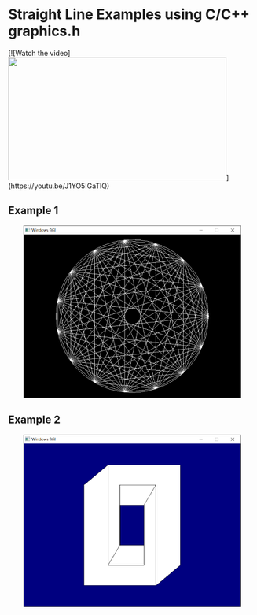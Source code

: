 # Straight Line Examples using C/C++ graphics.h

<p aling="center">
  [![Watch the video]<img width="444" height="250" src="https://img.youtube.com/vi/J1YO5IGaTlQ/maxresdefault.jpg">](https://youtu.be/J1YO5IGaTlQ)
</p>

## Example 1
<p align="center">
  <img width="443" height="350" src="https://github.com/rp181135198/My-Gist-Files-Data/blob/master/Image%20Data/Straight%20Line%20Examples%20in%20C%2B%2B%20graphics.h/Example%20of%20lineto%20and%20moveto.PNG">
</p>

## Example 2
<p align="center">
  <img width="443" height="350" src="https://github.com/rp181135198/My-Gist-Files-Data/blob/master/Image%20Data/Straight%20Line%20Examples%20in%20C%2B%2B%20graphics.h/Example%20of%20linerel%20and%20moverel.PNG">
</p>
